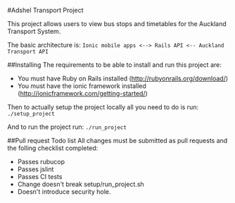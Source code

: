 #Adshel Transport Project

This project allows users to view bus stops and timetables for the Auckland Transport System.

The basic architecture is:
`Ionic mobile apps <--> Rails API <-- Auckland Transport API`

##Installing
The requirements to be able to install and run this project are:
* You must have Ruby on Rails installed (http://rubyonrails.org/download/)
* You must have the ionic framework installed (http://ionicframework.com/getting-started/)

Then to actually setup the project locally all you need to do is run:
`./setup_project`

And to run the project run:
`./run_project`

##Pull request Todo list
All changes must be submitted as pull requests and the folling checklist completed:
* Passes rubucop
* Passes jslint
* Passes CI tests
* Change doesn't break setup/run_project.sh
* Doesn't introduce security hole.
